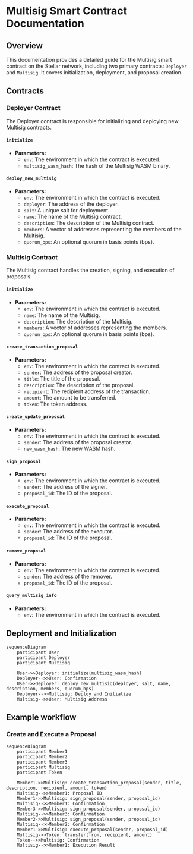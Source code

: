 # Multisig Smart Contract Documentation

## Overview
This documentation provides a detailed guide for the Multisig smart contract on the Stellar network, including two primary contracts: `Deployer` and `Multisig`. It covers initialization, deployment, and proposal creation.

## Contracts

### Deployer Contract
The Deployer contract is responsible for initializing and deploying new Multisig contracts.

#### `initialize`
- **Parameters:**
  - `env`: The environment in which the contract is executed.
  - `multisig_wasm_hash`: The hash of the Multisig WASM binary.

#### `deploy_new_multisig`
- **Parameters:**
  - `env`: The environment in which the contract is executed.
  - `deployer`: The address of the deployer.
  - `salt`: A unique salt for deployment.
  - `name`: The name of the Multisig contract.
  - `description`: The description of the Multisig contract.
  - `members`: A vector of addresses representing the members of the Multisig.
  - `quorum_bps`: An optional quorum in basis points (bps).

### Multisig Contract
The Multisig contract handles the creation, signing, and execution of proposals.

#### `initialize`
- **Parameters:**
  - `env`: The environment in which the contract is executed.
  - `name`: The name of the Multisig.
  - `description`: The description of the Multisig.
  - `members`: A vector of addresses representing the members.
  - `quorum_bps`: An optional quorum in basis points (bps).

#### `create_transaction_proposal`
- **Parameters:**
  - `env`: The environment in which the contract is executed.
  - `sender`: The address of the proposal creator.
  - `title`: The title of the proposal.
  - `description`: The description of the proposal.
  - `recipient`: The recipient address of the transaction.
  - `amount`: The amount to be transferred.
  - `token`: The token address.

#### `create_update_proposal`
- **Parameters:**
  - `env`: The environment in which the contract is executed.
  - `sender`: The address of the proposal creator.
  - `new_wasm_hash`: The new WASM hash.

#### `sign_proposal`
- **Parameters:**
  - `env`: The environment in which the contract is executed.
  - `sender`: The address of the signer.
  - `proposal_id`: The ID of the proposal.

#### `execute_proposal`
- **Parameters:**
  - `env`: The environment in which the contract is executed.
  - `sender`: The address of the executor.
  - `proposal_id`: The ID of the proposal.

#### `remove_proposal`
- **Parameters:**
  - `env`: The environment in which the contract is executed.
  - `sender`: The address of the remover.
  - `proposal_id`: The ID of the proposal.

#### `query_multisig_info`
- **Parameters:**
  - `env`: The environment in which the contract is executed.

## Deployment and Initialization

```mermaid
sequenceDiagram
    participant User
    participant Deployer
    participant Multisig

    User->>Deployer: initialize(multisig_wasm_hash)
    Deployer-->>User: Confirmation
    User->>Deployer: deploy_new_multisig(deployer, salt, name, description, members, quorum_bps)
    Deployer-->>Multisig: Deploy and Initialize
    Multisig-->>User: Multisig Address
```

## Example workflow

### Create and Execute a Proposal

```mermaid
sequenceDiagram
    participant Member1
    participant Member2
    participant Member3
    participant Multisig
    participant Token

    Member1->>Multisig: create_transaction_proposal(sender, title, description, recipient, amount, token)
    Multisig-->>Member1: Proposal ID
    Member1->>Multisig: sign_proposal(sender, proposal_id)
    Multisig-->>Member1: Confirmation
    Member3->>Multisig: sign_proposal(sender, proposal_id)
    Multisig-->>Member3: Confirmation
    Member2->>Multisig: sign_proposal(sender, proposal_id)
    Multisig-->>Member2: Confirmation
    Member1->>Multisig: execute_proposal(sender, proposal_id)
    Multisig->>Token: transfer(from, recipient, amount)
    Token-->>Multisig: Confirmation
    Multisig-->>Member1: Execution Result
```
